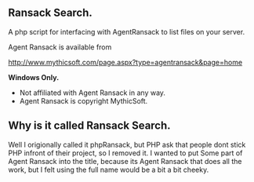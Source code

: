 Ransack Search.
----------------

A php script for interfacing with AgentRansack to list files on your server.

Agent Ransack is available from 

http://www.mythicsoft.com/page.aspx?type=agentransack&page=home

**Windows Only.**

- Not affiliated with Agent Ransack in any way.
- Agent Ransack is copyright MythicSoft.


Why is it called Ransack Search.
------------------------------------

Well I origionally called it phpRansack, but PHP ask that people dont stick PHP infront of their project, so I removed it.
I wanted to put Some part of Agent Ransack into the title, because its Agent Ransack that does all the work, but I felt using the
full name would be a bit a bit cheeky.